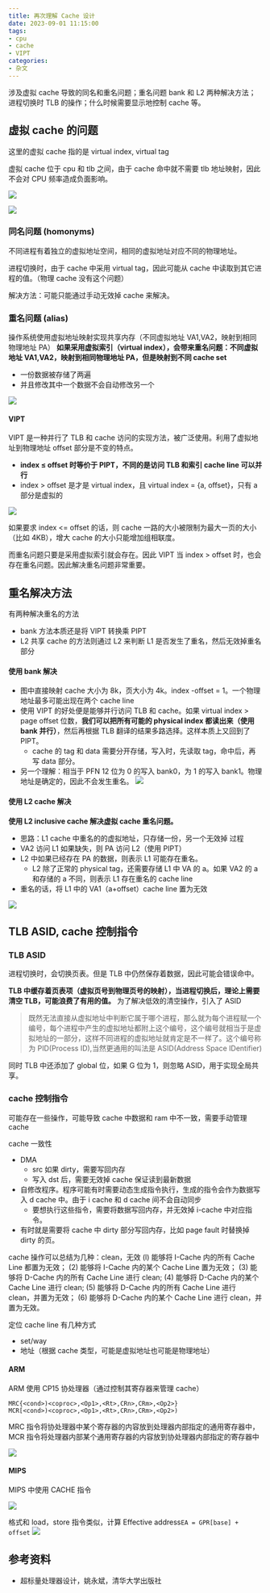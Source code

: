 ```yaml
---
title: 再次理解 Cache 设计
date: 2023-09-01 11:15:00
tags:
- cpu
- cache
- VIPT
categories:
- 杂文
---
```


涉及虚拟 cache 导致的同名和重名问题；重名问题 bank 和 L2 两种解决方法；进程切换时 TLB 的操作；什么时候需要显示地控制 cache 等。

<!-- more -->
## 虚拟 cache 的问题

这里的虚拟 cache 指的是 virtual index, virtual tag

虚拟 cache 位于 cpu 和 tlb 之间，由于 cache 命中就不需要 tlb 地址映射，因此不会对 CPU 频率造成负面影响。

![](https://raw.githubusercontent.com/TheRainstorm/.image-bed/main/20230901112851.png)

![](https://raw.githubusercontent.com/TheRainstorm/.image-bed/main/20230901112840.png)
### 同名问题 (homonyms)

不同进程有着独立的虚拟地址空间，相同的虚拟地址对应不同的物理地址。

进程切换时，由于 cache 中采用 virtual tag，因此可能从 cache 中读取到其它进程的值。（物理 cache 没有这个问题）

解决方法：可能只能通过手动无效掉 cache 来解决。
### 重名问题 (alias)

操作系统使用虚拟地址映射实现共享内存（不同虚拟地址 VA1,VA2，映射到相同物理地址 PA）
**如果采用虚拟索引（virtual index），会带来重名问题：不同虚拟地址 VA1,VA2，映射到相同物理地址 PA，但是映射到不同 cache set**
- 一份数据被存储了两遍
- 并且修改其中一个数据不会自动修改另一个

![](https://raw.githubusercontent.com/TheRainstorm/.image-bed/main/20230901113513.png)
#### VIPT

VIPT 是一种并行了 TLB 和 cache 访问的实现方法，被广泛使用。利用了虚拟地址到物理地址 offset 部分是不变的特点。
- **index ≤ offset 时等价于 PIPT，不同的是访问 TLB 和索引 cache line 可以并行**
- index > offset 是才是 virtual index，且 virtual index = {a, offset}，只有 a 部分是虚拟的

![](https://raw.githubusercontent.com/TheRainstorm/.image-bed/main/20230901113445.png)

如果要求 index <= offset 的话，则 cache 一路的大小被限制为最大一页的大小（比如 4KB），增大 cache 的大小只能增加组相联度。

而重名问题只要是采用虚拟索引就会存在。因此 VIPT 当 index > offset 时，也会存在重名问题。因此解决重名问题非常重要。
## 重名解决方法

有两种解决重名的方法
- bank 方法本质还是将 VIPT 转换乘 PIPT
- L2 共享 cache 的方法则通过 L2 来判断 L1 是否发生了重名，然后无效掉重名部分
#### 使用 bank 解决

- 图中直接映射 cache 大小为 8k，页大小为 4k。index -offset = 1。一个物理地址最多可能出现在两个 cache line
- 使用 VIPT 的好处便是能够并行访问 TLB 和 cache。如果 virtual index > page offset 位数，**我们可以把所有可能的 physical index 都读出来（使用 bank 并行）**，然后再根据 TLB 翻译的结果多路选择。这样本质上又回到了 PIPT。
  - cache 的 tag 和 data 需要分开存储，写入时，先读取 tag，命中后，再写 data 部分。
- 另一个理解：相当于 PFN 12 位为 0 的写入 bank0，为 1 的写入 bank1。物理地址是确定的，因此不会发生重名。
![](https://raw.githubusercontent.com/TheRainstorm/.image-bed/main/20230901102407.png)

#### 使用 L2 cache 解决

**使用 L2 inclusive cache 解决虚拟 cache 重名问题。**
- 思路：L1 cache 中重名的的虚拟地址，只存储一份，另一个无效掉
过程
- VA2 访问 L1 如果缺失，则 PA 访问 L2（使用 PIPT）
- L2 中如果已经存在 PA 的数据，则表示 L1 可能存在重名。
    - L2 除了正常的 physical tag，还需要存储 L1 中 VA 的 a。如果 VA2 的 a 和存储的 a 不同，则表示 L1 存在重名的 cache line
- 重名的话，将 L1 中的 VA1（a+offset）cache line 置为无效

![](https://raw.githubusercontent.com/TheRainstorm/.image-bed/main/20230831193427.png)

## TLB ASID, cache 控制指令

### TLB ASID

进程切换时，会切换页表。但是 TLB 中仍然保存着数据，因此可能会错误命中。

**TLB 中缓存着页表项（虚拟页号到物理页号的映射），当进程切换后，理论上需要清空 TLB，可能浪费了有用的值。**
为了解决低效的清空操作，引入了 ASID
> 既然无法直接从虚拟地址中判断它属于哪个进程，那么就为每个进程赋一个编号，每个进程中产生的虚拟地址都附上这个编号，这个编号就相当于是虚拟地址的一部分，这样不同进程的虚拟地址就肯定是不一样了。这个编号称为 PID(Process ID),当然更通用的叫法是 ASID(Address Space IDentifier)

同时 TLB 中还添加了 global 位，如果 G 位为 1，则忽略 ASID，用于实现全局共享。
### cache 控制指令

可能存在一些操作，可能导致 cache 中数据和 ram 中不一致，需要手动管理 cache

cache 一致性
- DMA
  - src 如果 dirty，需要写回内存
  - 写入 dst 后，需要无效掉 cache 保证读到最新数据
- 自修改程序。程序可能有时需要动态生成指令执行，生成的指令会作为数据写入 d cache 中。由于 i cache 和 d cache 间不会自动同步
  - 要想执行这些指令，需要将数据写回内存，并无效掉 i-cache 中对应指令。
- 有时就是需要将 cache 中 dirty 部分写回内存，比如 page fault 时替换掉 dirty 的页。

cache 操作可以总结为几种：clean，无效
(l) 能够将 I-Cache 内的所有 Cache Line 都置为无效；
(2) 能够将 I-Cache 内的某个 Cache Line 置为无效；
(3) 能够将 D-Cache 内的所有 Cache Line 进行 clean;
(4) 能够将 D-Cache 内的某个 Cache Line 进行 clean;
(5) 能够将 D-Cache 内的所有 Cache Line 进行 clean，并置为无效；
(6) 能够将 D-Cache 内的某个 Cache Line 进行 clean，并置为无效。

定位 cache line 有几种方式
- set/way
- 地址（根据 cache 类型，可能是虚拟地址也可能是物理地址）

#### ARM

ARM 使用 CP15 协处理器（通过控制其寄存器来管理 cache）

```
MRC{<cond>)<coproc>,<Op1>,<Rt>,CRn>,CRm>,<Op2>}
MCR[<cond>)<coproc>,<Op1>,<Rt>,CRn>,CRm>,<Op2>)
```

MRC 指令将协处理器中某个寄存器的内容放到处理器内部指定的通用寄存器中，
MCR 指令将处理器内部某个通用寄存器的内容放到协处理器内部指定的寄存器中

![](https://raw.githubusercontent.com/TheRainstorm/.image-bed/main/20230901111355.png)
#### MIPS
MIPS 中使用 CACHE 指令

![](https://raw.githubusercontent.com/TheRainstorm/.image-bed/main/20230901111019.png)

格式和 load，store 指令类似，计算 Effective address`EA = GPR[base] + offset`
![](https://raw.githubusercontent.com/TheRainstorm/.image-bed/main/20230901111033.png)


## 参考资料

- 超标量处理器设计，姚永斌，清华大学出版社